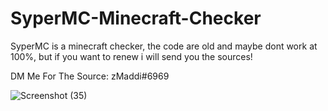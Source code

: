 # SyperMC-Minecraft-Checker
SyperMC is a minecraft checker, the code are old and maybe dont work at 100%, but if you want to renew i will send you the sources!

DM Me For The Source: zMaddi#6969

![Screenshot (35)](https://user-images.githubusercontent.com/86024666/124396264-c173ca00-dd08-11eb-8b5a-afbcddcccc7c.png)


